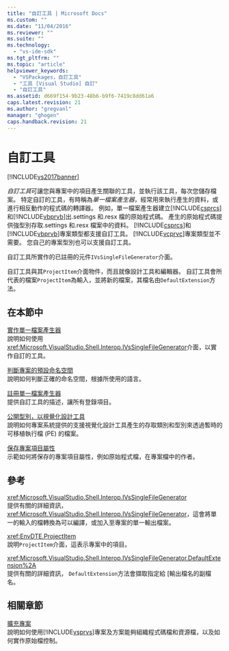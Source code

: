 ```yaml
---
title: "自訂工具 | Microsoft Docs"
ms.custom: ""
ms.date: "11/04/2016"
ms.reviewer: ""
ms.suite: ""
ms.technology: 
  - "vs-ide-sdk"
ms.tgt_pltfrm: ""
ms.topic: "article"
helpviewer_keywords: 
  - "VSPackages，自訂工具"
  - "工具 [Visual Studio] 自訂"
  - "自訂工具"
ms.assetid: d669f154-9b23-48b6-b9f6-7419c8dd61a6
caps.latest.revision: 21
ms.author: "gregvanl"
manager: "ghogen"
caps.handback.revision: 21
---
```

# 自訂工具
[!INCLUDE[vs2017banner](../../code-quality/includes/vs2017banner.md)]

*自訂工具*可讓您與專案中的項目產生關聯的工具，並執行該工具，每次您儲存檔案。  特定自訂的工具，有時稱為*單一檔案產生器*，經常用來執行產生的資料，或進行相反動作的程式碼的轉譯器。  例如，單一檔案產生器建立[!INCLUDE[csprcs](../../data-tools/includes/csprcs_md.md)]和[!INCLUDE[vbprvb](../../code-quality/includes/vbprvb_md.md)]出.settings 和.resx 檔的原始程式碼。  產生的原始程式碼提供強型別存取.settings 和.resx 檔案中的資料。  [!INCLUDE[csprcs](../../data-tools/includes/csprcs_md.md)]和[!INCLUDE[vbprvb](../../code-quality/includes/vbprvb_md.md)]專案類型都支援自訂工具。  [!INCLUDE[vcprvc](../../debugger/includes/vcprvc_md.md)]專案類型並不需要。  您自己的專案型別也可以支援自訂工具。  
  
 自訂工具所實作的已註冊的元件`IVsSingleFileGenerator`介面。  
  
 自訂工具與其`ProjectItem`介面物件，而且就像設計工具和編輯器。  自訂工具會所代表的檔案`ProjectItem`為輸入，並將新的檔案，其檔名由`DefaultExtension`方法。  
  
## 在本節中  
 [實作單一檔案產生器](../../extensibility/internals/implementing-single-file-generators.md)  
 說明如何使用<xref:Microsoft.VisualStudio.Shell.Interop.IVsSingleFileGenerator>介面，以實作自訂的工具。  
  
 [判斷專案的預設命名空間](../../misc/determining-the-default-namespace-of-a-project.md)  
 說明如何判斷正確的命名空間，根據所使用的語言。  
  
 [註冊單一檔案產生器](../../extensibility/internals/registering-single-file-generators.md)  
 提供自訂工具的描述，讓所有登錄項目。  
  
 [公開型別，以視覺化設計工具](../../extensibility/internals/exposing-types-to-visual-designers.md)  
 說明如何專案系統提供的支援視覺化設計工具產生的存取類別和型別來透過暫時的可移植執行檔 \(PE\) 的檔案。  
  
 [保存專案項目屬性](../../extensibility/persisting-the-property-of-a-project-item.md)  
 示範如何將保存的專案項目屬性，例如原始程式檔，在專案檔中的作者。  
  
## 參考  
 <xref:Microsoft.VisualStudio.Shell.Interop.IVsSingleFileGenerator>  
 提供有關的詳細資訊， <xref:Microsoft.VisualStudio.Shell.Interop.IVsSingleFileGenerator>，這會將單一的輸入的檔轉換為可以編譯，或加入至專案的單一輸出檔案。  
  
 <xref:EnvDTE.ProjectItem>  
 說明`ProjectItem`介面，這表示專案中的項目。  
  
 <xref:Microsoft.VisualStudio.Shell.Interop.IVsSingleFileGenerator.DefaultExtension%2A>  
 提供有關的詳細資訊， `DefaultExtension`方法會擷取指定給 \[輸出檔名的副檔名。  
  
## 相關章節  
 [擴充專案](../../extensibility/extending-projects.md)  
 說明如何使用[!INCLUDE[vsprvs](../../code-quality/includes/vsprvs_md.md)]專案及方案能夠組織程式碼檔和資源檔，以及如何實作原始檔控制。